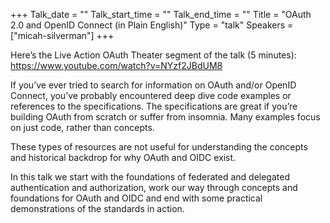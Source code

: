 +++
Talk_date = ""
Talk_start_time = ""
Talk_end_time = ""
Title = "OAuth 2.0 and OpenID Connect (in Plain English)"
Type = "talk"
Speakers = ["micah-silverman"]
+++

Here’s the Live Action OAuth Theater segment of the talk (5 minutes): https://www.youtube.com/watch?v=NYzf2JBdUM8

If you’ve ever tried to search for information on OAuth and/or OpenID Connect, you’ve probably encountered deep dive code examples or references to the specifications. The specifications are great if you’re building OAuth from scratch or suffer from insomnia. Many examples focus on just code, rather than concepts.

These types of resources are not useful for understanding the concepts and historical backdrop for why OAuth and OIDC exist.

In this talk we start with the foundations of federated and delegated authentication and authorization, work our way through concepts and foundations for OAuth and OIDC and end with some practical demonstrations of the standards in action.